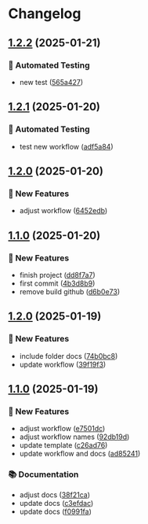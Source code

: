 # Changelog

## [1.2.2](https://github.com/GersonRS/ingestion-data-stores/compare/v1.2.1...v1.2.2) (2025-01-21)


### 🧪 Automated Testing

* new test ([565a427](https://github.com/GersonRS/ingestion-data-stores/commit/565a427870f072364191fe421b5e2340fc2c8387))

## [1.2.1](https://github.com/GersonRS/ingestion-data-stores/compare/v1.2.0...v1.2.1) (2025-01-20)


### 🧪 Automated Testing

* test new workflow ([adf5a84](https://github.com/GersonRS/ingestion-data-stores/commit/adf5a8428998007c2cada5649191bd4b4cb467fa))

## [1.2.0](https://github.com/GersonRS/ingestion-data-stores/compare/v1.1.0...v1.2.0) (2025-01-20)


### 🚀 New Features

* adjust workflow ([6452edb](https://github.com/GersonRS/ingestion-data-stores/commit/6452edb7ee94be23d53d7863c84eac5db59062e9))

## [1.1.0](https://github.com/GersonRS/ingestion-data-stores/compare/v1.0.0...v1.1.0) (2025-01-20)


### 🚀 New Features

* finish project ([dd8f7a7](https://github.com/GersonRS/ingestion-data-stores/commit/dd8f7a71ff9ef6066c5336e605c01f2a99cd599b))
* first commit ([4b3d8b9](https://github.com/GersonRS/ingestion-data-stores/commit/4b3d8b9758b96ab51fbb27f326db50dc22e7e921))
* remove build github ([d6b0e73](https://github.com/GersonRS/ingestion-data-stores/commit/d6b0e73ee8b94ad933f659ef4e20c2a49d32ef4e))

## [1.2.0](https://github.com/GersonRS/template-image-builder/compare/v1.1.0...v1.2.0) (2025-01-19)


### 🚀 New Features

* include folder docs ([74b0bc8](https://github.com/GersonRS/template-image-builder/commit/74b0bc8b296cdde28884a14fabbe155060eaeee8))
* update workflow ([39f19f3](https://github.com/GersonRS/template-image-builder/commit/39f19f3a3d9ad0074c400c4525ed7b775122f2f9))

## [1.1.0](https://github.com/GersonRS/template-image-builder/compare/v1.0.0...v1.1.0) (2025-01-19)


### 🚀 New Features

* adjust workflow ([e7501dc](https://github.com/GersonRS/template-image-builder/commit/e7501dcfbf3734684e28b888a8061c7f5052a289))
* adjust workflow names ([92db19d](https://github.com/GersonRS/template-image-builder/commit/92db19d55626e00c43dcb669ccb1d20724776826))
* update template ([c26ad76](https://github.com/GersonRS/template-image-builder/commit/c26ad76c399cb6e4c5851026533447362585fbb6))
* update workflow and docs ([ad85241](https://github.com/GersonRS/template-image-builder/commit/ad8524192fc42e23f37d1d6cb48494c25ab21f55))


### 📚 Documentation

* adjust docs ([38f21ca](https://github.com/GersonRS/template-image-builder/commit/38f21ca6b15783bd5a7abd477c57006f125fd60f))
* update docs ([c3efdac](https://github.com/GersonRS/template-image-builder/commit/c3efdac38a3592292810a90f9cc7d62e20f3022c))
* update docs ([f0991fa](https://github.com/GersonRS/template-image-builder/commit/f0991fa09ca25361b62b0389565b445afbae4a6f))

